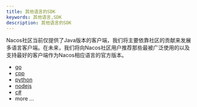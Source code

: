 ```yaml
---
title: 其他语言的SDK
keywords: 其他语言,SDK
description: 其他语言的SDK
---
```



Nacos社区当前仅提供了Java版本的客户端，我们将主要依靠社区的贡献来发展多语言客户端。在未来，我们将向Nacos社区用户推荐那些最被广泛使用的以及支持最好的客户端作为Nacos相应语言的官方版本。

* [go](//github.com/nacos-group/nacos-sdk-go)
* [cpp](//github.com/nacos-group/nacos-sdk-cpp)
* [python](//github.com/nacos-group/nacos-sdk-python)
* [nodejs](//github.com/nacos-group/nacos-sdk-nodejs)
* [c#](//github.com/nacos-group/nacos-sdk-csharp)
* more ...
